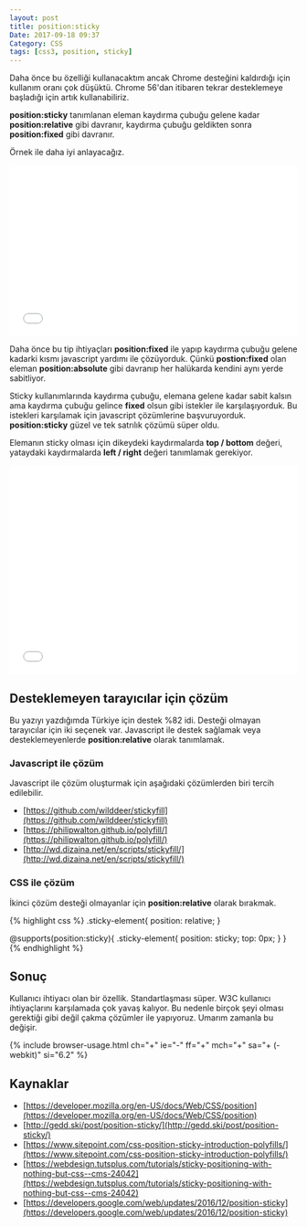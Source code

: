 ```yaml
---
layout: post
title: position:sticky 
Date: 2017-09-18 09:37
Category: CSS
tags: [css3, position, sticky]
---
```


Daha önce bu özelliği kullanacaktım ancak Chrome desteğini kaldırdığı için kullanım oranı çok düşüktü. Chrome 56'dan itibaren tekrar desteklemeye başladığı için artık  kullanabiliriz.

**position:sticky** tanımlanan eleman kaydırma çubuğu gelene kadar **position:relative** gibi davranır, kaydırma çubuğu geldikten sonra **position:fixed** gibi davranır. 

Örnek ile daha iyi anlayacağız.

<iframe height='300' scrolling='no' title='jGPLgO' src='//codepen.io/fatihhayri/embed/jGPLgO/?height=300&theme-id=13521&default-tab=html,result&embed-version=2' frameborder='no' allowtransparency='true' allowfullscreen='true' style='width: 100%;'>See the Pen <a href='https://codepen.io/fatihhayri/pen/jGPLgO/'>jGPLgO</a> by Fatih  (<a href='https://codepen.io/fatihhayri'>@fatihhayri</a>) on <a href='https://codepen.io'>CodePen</a>.
</iframe>

Daha önce bu tip ihtiyaçları **position:fixed** ile yapıp kaydırma çubuğu gelene kadarki kısmı javascript yardımı ile çözüyorduk. Çünkü **postion:fixed** olan eleman **position:absolute** gibi davranıp her halükarda kendini aynı yerde sabitliyor. 

Sticky kullanımlarında kaydırma çubuğu, elemana gelene kadar sabit kalsın ama kaydırma çubuğu gelince **fixed** olsun gibi istekler ile karşılaşıyorduk. Bu istekleri karşılamak için javascript çözümlerine başvuruyorduk. **position:sticky** güzel ve tek satrılık çözümü süper oldu.

Elemanın sticky olması için dikeydeki kaydırmalarda **top / bottom** değeri, yataydaki kaydırmalarda **left / right** değeri tanımlamak gerekiyor.

<iframe height='366' scrolling='no' title='position:sticky' src='//codepen.io/fatihhayri/embed/QqbmpM/?height=366&theme-id=13521&default-tab=result&embed-version=2' frameborder='no' allowtransparency='true' allowfullscreen='true' style='width: 100%;'>See the Pen <a href='https://codepen.io/fatihhayri/pen/QqbmpM/'>position:sticky</a> by Fatih  (<a href='https://codepen.io/fatihhayri'>@fatihhayri</a>) on <a href='https://codepen.io'>CodePen</a>.
</iframe>

## Desteklemeyen tarayıcılar için çözüm

Bu yazıyı yazdığımda Türkiye için destek %82 idi. Desteği olmayan tarayıcılar için iki seçenek var. Javascript ile destek sağlamak veya desteklemeyenlerde **position:relative** olarak tanımlamak.

### Javascript ile çözüm

Javascript ile çözüm oluşturmak için aşağıdaki çözümlerden biri tercih edilebilir.

 - [https://github.com/wilddeer/stickyfill](https://github.com/wilddeer/stickyfill) 
 - [https://philipwalton.github.io/polyfill/](https://philipwalton.github.io/polyfill/) 
 - [http://wd.dizaina.net/en/scripts/stickyfill/](http://wd.dizaina.net/en/scripts/stickyfill/)

### CSS ile çözüm

İkinci çözüm desteği olmayanlar için **position:relative** olarak bırakmak.

{% highlight css %}
.sticky-element{
  position: relative; 
}

@supports(position:sticky){
  .sticky-element{
    position: sticky;
    top: 0px;
  }
}
{% endhighlight %}

## Sonuç

Kullanıcı ihtiyacı olan bir özellik. Standartlaşması süper. W3C kullanıcı ihtiyaçlarını karşılamada çok yavaş kalıyor. Bu nedenle birçok şeyi olması gerektiği gibi değil çakma çözümler ile yapıyoruz. Umarım zamanla bu değişir.

{% include browser-usage.html ch="+" ie="-" ff="+" mch="+" sa="+ (-webkit)" si="6.2" %}


## Kaynaklar

 - [https://developer.mozilla.org/en-US/docs/Web/CSS/position](https://developer.mozilla.org/en-US/docs/Web/CSS/position)
 - [http://gedd.ski/post/position-sticky/](http://gedd.ski/post/position-sticky/)
 - [https://www.sitepoint.com/css-position-sticky-introduction-polyfills/](https://www.sitepoint.com/css-position-sticky-introduction-polyfills/)
 - [https://webdesign.tutsplus.com/tutorials/sticky-positioning-with-nothing-but-css--cms-24042](https://webdesign.tutsplus.com/tutorials/sticky-positioning-with-nothing-but-css--cms-24042)
 - [https://developers.google.com/web/updates/2016/12/position-sticky](https://developers.google.com/web/updates/2016/12/position-sticky)